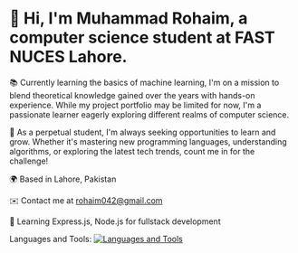 # 👋 Hi, I'm Muhammad Rohaim, a computer science student at FAST NUCES Lahore.

📚 Currently learning the basics of machine learning, I'm on a mission to blend theoretical knowledge gained over the years with hands-on experience. While my project portfolio may be limited for now, I'm a passionate learner eagerly exploring different realms of computer science.

🌱 As a perpetual student, I'm always seeking opportunities to learn and grow. Whether it's mastering new programming languages, understanding algorithms, or exploring the latest tech trends, count me in for the challenge!

🌍  Based in Lahore, Pakistan

✉️  Contact me at rohaim042@gmail.com

🧠  Learning Express.js, Node.js for fullstack development


Languages and Tools:
[![Languages and Tools](https://skillicons.dev/icons?i=c,cpp,python,html,css,bootstrap,linux,mysql,django,nextjsfigma&theme=light)](https://skillicons.dev)

